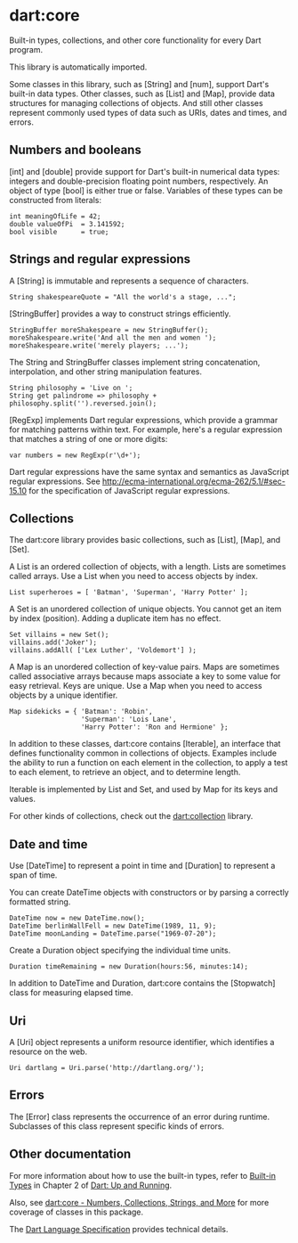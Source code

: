 # dart:core


Built-in types, collections,
and other core functionality for every Dart program.

This library is automatically imported.

Some classes in this library,
such as [String] and [num],
support Dart's built-in data types.
Other classes, such as [List] and [Map], provide data structures
for managing collections of objects.
And still other classes represent commonly used types of data
such as URIs, dates and times, and errors.

## Numbers and booleans

[int] and [double] provide support for Dart's built-in numerical data types:
integers and double-precision floating point numbers, respectively.
An object of type [bool] is either true or false.
Variables of these types can be constructed from literals:

    int meaningOfLife = 42;
    double valueOfPi  = 3.141592;
    bool visible      = true;

## Strings and regular expressions

A [String] is immutable and represents a sequence of characters.

    String shakespeareQuote = "All the world's a stage, ...";

[StringBuffer] provides a way to construct strings efficiently.

    StringBuffer moreShakespeare = new StringBuffer();
    moreShakespeare.write('And all the men and women ');
    moreShakespeare.write('merely players; ...');

The String and StringBuffer classes implement string concatenation,
interpolation, and other string manipulation features.

    String philosophy = 'Live on ';
    String get palindrome => philosophy + philosophy.split('').reversed.join();

[RegExp] implements Dart regular expressions,
which provide a grammar for matching patterns within text.
For example, here's a regular expression that matches
a string of one or more digits:

    var numbers = new RegExp(r'\d+');

Dart regular expressions have the same syntax and semantics as
JavaScript regular expressions. See
<http://ecma-international.org/ecma-262/5.1/#sec-15.10>
for the specification of JavaScript regular expressions.

## Collections

The dart:core library provides basic collections,
such as [List], [Map], and [Set].

A List is an ordered collection of objects, with a length.
Lists are sometimes called arrays.
Use a List when you need to access objects by index.

    List superheroes = [ 'Batman', 'Superman', 'Harry Potter' ];

A Set is an unordered collection of unique objects.
You cannot get an item by index (position).
Adding a duplicate item has no effect.

    Set villains = new Set();
    villains.add('Joker');
    villains.addAll( ['Lex Luther', 'Voldemort'] );

A Map is an unordered collection of key-value pairs.
Maps are sometimes called associative arrays because
maps associate a key to some value for easy retrieval.
Keys are unique.
Use a Map when you need to access objects
by a unique identifier.

    Map sidekicks = { 'Batman': 'Robin',
                      'Superman': 'Lois Lane',
                      'Harry Potter': 'Ron and Hermione' };

In addition to these classes,
dart:core contains [Iterable],
an interface that defines functionality
common in collections of objects.
Examples include the ability
to run a function on each element in the collection,
to apply a test to each element,
to retrieve an object, and to determine length.

Iterable is implemented by List and Set,
and used by Map for its keys and values.

For other kinds of collections, check out the
[dart:collection](#dart-collection) library.

## Date and time

Use [DateTime] to represent a point in time
and [Duration] to represent a span of time.

You can create DateTime objects with constructors
or by parsing a correctly formatted string.

    DateTime now = new DateTime.now();
    DateTime berlinWallFell = new DateTime(1989, 11, 9);
    DateTime moonLanding = DateTime.parse("1969-07-20");

Create a Duration object specifying the individual time units.

    Duration timeRemaining = new Duration(hours:56, minutes:14);

In addition to DateTime and Duration,
dart:core contains the [Stopwatch] class for measuring elapsed time.

## Uri

A [Uri] object represents a uniform resource identifier,
which identifies a resource on the web.

    Uri dartlang = Uri.parse('http://dartlang.org/');

## Errors

The [Error] class represents the occurrence of an error
during runtime.
Subclasses of this class represent specific kinds of errors.

## Other documentation

For more information about how to use the built-in types, refer to
[Built-in Types](http://www.dartlang.org/docs/dart-up-and-running/contents/ch02.html#built-in-types)
in Chapter 2 of
[Dart: Up and Running](http://www.dartlang.org/docs/dart-up-and-running/).

Also, see
[dart:core - Numbers, Collections, Strings, and More](http://www.dartlang.org/docs/dart-up-and-running/contents/ch03.html#ch03-dartcore---strings-collections-and-more)
for more coverage of classes in this package.

The
[Dart Language Specification](http://www.dartlang.org/docs/spec/)
provides technical details.
